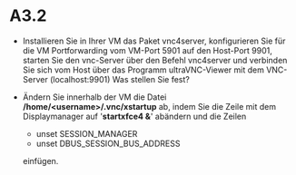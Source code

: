 # A3.2

* Installieren Sie in Ihrer VM das Paket vnc4server, konfigurieren Sie für die VM Portforwarding vom VM-Port 5901 auf den Host-Port 9901, starten Sie den vnc-Server über den Befehl vnc4server und verbinden Sie sich vom Host über das Programm ultraVNC-Viewer mit dem VNC-Server \(localhost:9901\) Was stellen Sie fest?
* Ändern Sie innerhalb der VM die Datei **/home/&lt;username&gt;/.vnc/xstartup** ab, indem Sie die Zeile mit dem Displaymanager auf '**startxfce4 &**' abändern und die Zeilen

  * unset SESSION\_MANAGER
  * unset DBUS\_SESSION\_BUS\_ADDRESS

  einfügen.

